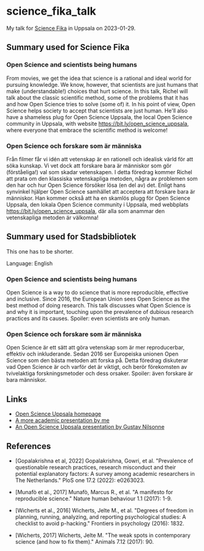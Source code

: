 # science_fika_talk

My talk for [Science Fika](https://www.sciencefika.se/) in Uppsala
on 2023-01-29.

## Summary used for Science Fika

### Open Science and scientists being humans

From movies, we get the idea that science is a rational and ideal world 
for pursuing knowledge. We know, however, that scientists are just humans 
that make (understandable!) choices that hurt science. 
In this talk, Richel will talk about the classic scientific method, 
some of the problems that it has and how Open Science tries to 
solve (some of) it. In his point of view, Open Science helps society to 
accept that scientists are just human. 
He'll also have a shameless plug for Open Science Uppsala, 
the local Open Science community in Uppsala, 
with website https://bit.ly/open_science_uppsala, 
where everyone that embrace the scientific method is welcome!

### Open Science och forskare som är människa

Från filmer får vi idén att vetenskap är en rationell och idealisk värld
för att söka kunskap. Vi vet dock att forskare bara är människor
som gör (förståeliga!) val som skadar vetenskapen.
I detta föredrag kommer Richel att prata om den klassiska vetenskapliga metoden,
några av problemen som den har och hur Open Science försöker
lösa (en del av) det. Enligt hans synvinkel hjälper Open Science samhället att
acceptera att forskare bara är människor.
Han kommer också att ha en skamlös plugg för Open Science Uppsala,
den lokala Open Science community i Uppsala,
med webbplats https://bit.ly/open_science_uppsala,
där alla som anammar den vetenskapliga metoden är välkomna!

## Summary used for Stadsbibliotek

This one has to be shorter.

Language: English

### Open Science and scientists being humans

Open Science is a way to do science that is more reproducible, effective and inclusive. Since 2016, the European Union sees Open Science as the best method of doing research. This talk discusses what Open Science is and why it is important, touching upon the prevalence of dubious research practices and its causes. Spoiler: even scientists are only human.

### Open Science och forskare som är människa

Open Science är ett sätt att göra vetenskap som är mer reproducerbar, effektiv och inkluderande. Sedan 2016 ser Europeiska unionen Open Science som den bästa metoden att forska på. Detta föredrag diskuterar vad Open Science är och varför det är viktigt, och berör förekomsten av tvivelaktiga forskningsmetoder och dess orsaker. Spoiler: även forskare är bara människor.

## Links

 * [Open Science Uppsala homepage](https://bit.ly/open_science_uppsala)
 * [A more academic presentation by me](https://github.com/richelbilderbeek/open_science_presentation_20211111)
 * [An Open Science Uppsala presentation by Gustav Nilsonne](https://t.co/CiPQb4OXfj)

## References

 * [Gopalakrishna et al, 2022] Gopalakrishna, Gowri, et al. "Prevalence of questionable research practices, research misconduct and their potential explanatory factors: A survey among academic researchers in The Netherlands." PloS one 17.2 (2022): e0263023.

 * [Munafò et al., 2017] Munafò, Marcus R., et al. "A manifesto for reproducible science." Nature human behaviour 1.1 (2017): 1-9.

 * [Wicherts et al., 2016] Wicherts, Jelte M., et al. "Degrees of freedom in planning, running, analyzing, and reporting psychological studies: A checklist to avoid p-hacking." Frontiers in psychology (2016): 1832.

 * [Wicherts, 2017] Wicherts, Jelte M. "The weak spots in contemporary science (and how to fix them)." Animals 7.12 (2017): 90.
